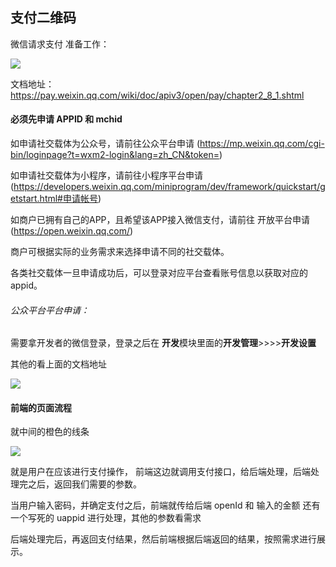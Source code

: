 ## 支付二维码

微信请求支付 准备工作：

![](微信支付二维码实现.assets/QQ图片20220916112238-16632989297271.png)



文档地址：https://pay.weixin.qq.com/wiki/doc/apiv3/open/pay/chapter2_8_1.shtml

#### 必须先申请  APPID 和 mchid

如申请社交载体为公众号，请前往公众平台申请  (https://mp.weixin.qq.com/cgi-bin/loginpage?t=wxm2-login&lang=zh_CN&token=)

如申请社交载体为小程序，请前往小程序平台申请 (https://developers.weixin.qq.com/miniprogram/dev/framework/quickstart/getstart.html#申请帐号)

如商户已拥有自己的APP，且希望该APP接入微信支付，请前往 开放平台申请 (https://open.weixin.qq.com/)

商户可根据实际的业务需求来选择申请不同的社交载体。

各类社交载体一旦申请成功后，可以登录对应平台查看账号信息以获取对应的appid。



###### 公众平台平台申请：

需要拿开发者的微信登录，登录之后在 **开发**模块里面的**开发管理**>>>>**开发设置**  

其他的看上面的文档地址

![](微信支付二维码实现.assets/QQ图片20220916112244-16632989425822.png)



#### 前端的页面流程

就中间的橙色的线条

![](微信支付二维码实现.assets/QQ图片20220916112247-16632989531593.png)



就是用户在应该进行支付操作， 前端这边就调用支付接口，给后端处理，后端处理完之后，返回我们需要的参数。

当用户输入密码，并确定支付之后，前端就传给后端 openId 和 输入的金额 还有一个写死的 uappid 进行处理，其他的参数看需求

后端处理完后，再返回支付结果，然后前端根据后端返回的结果，按照需求进行展示。











